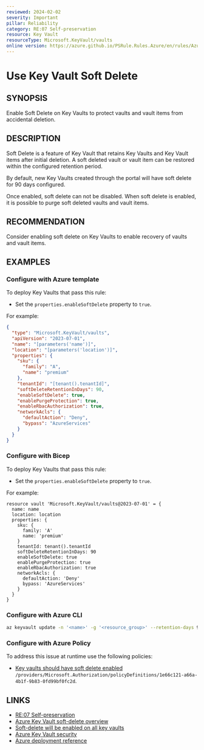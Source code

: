 ```yaml
---
reviewed: 2024-02-02
severity: Important
pillar: Reliability
category: RE:07 Self-preservation
resource: Key Vault
resourceType: Microsoft.KeyVault/vaults
online version: https://azure.github.io/PSRule.Rules.Azure/en/rules/Azure.KeyVault.SoftDelete/
---
```


# Use Key Vault Soft Delete

## SYNOPSIS

Enable Soft Delete on Key Vaults to protect vaults and vault items from accidental deletion.

## DESCRIPTION

Soft Delete is a feature of Key Vault that retains Key Vaults and Key Vault items after initial deletion.
A soft deleted vault or vault item can be restored within the configured retention period.

By default, new Key Vaults created through the portal will have soft delete for 90 days configured.

Once enabled, soft delete can not be disabled.
When soft delete is enabled, it is possible to purge soft deleted vaults and vault items.

## RECOMMENDATION

Consider enabling soft delete on Key Vaults to enable recovery of vaults and vault items.

## EXAMPLES

### Configure with Azure template

To deploy Key Vaults that pass this rule:

- Set the `properties.enableSoftDelete` property to `true`.

For example:

```json
{
  "type": "Microsoft.KeyVault/vaults",
  "apiVersion": "2023-07-01",
  "name": "[parameters('name')]",
  "location": "[parameters('location')]",
  "properties": {
    "sku": {
      "family": "A",
      "name": "premium"
    },
    "tenantId": "[tenant().tenantId]",
    "softDeleteRetentionInDays": 90,
    "enableSoftDelete": true,
    "enablePurgeProtection": true,
    "enableRbacAuthorization": true,
    "networkAcls": {
      "defaultAction": "Deny",
      "bypass": "AzureServices"
    }
  }
}
```

### Configure with Bicep

To deploy Key Vaults that pass this rule:

- Set the `properties.enableSoftDelete` property to `true`.

For example:

```bicep
resource vault 'Microsoft.KeyVault/vaults@2023-07-01' = {
  name: name
  location: location
  properties: {
    sku: {
      family: 'A'
      name: 'premium'
    }
    tenantId: tenant().tenantId
    softDeleteRetentionInDays: 90
    enableSoftDelete: true
    enablePurgeProtection: true
    enableRbacAuthorization: true
    networkAcls: {
      defaultAction: 'Deny'
      bypass: 'AzureServices'
    }
  }
}
```

<!-- external:avm avm/res/key-vault/vault enableSoftDelete -->

### Configure with Azure CLI

```bash
az keyvault update -n '<name>' -g '<resource_group>' --retention-days 90
```

### Configure with Azure Policy

To address this issue at runtime use the following policies:

- [Key vaults should have soft delete enabled](https://github.com/Azure/azure-policy/blob/master/built-in-policies/policyDefinitions/Key%20Vault/SoftDeleteMustBeEnabled_Audit.json)
  `/providers/Microsoft.Authorization/policyDefinitions/1e66c121-a66a-4b1f-9b83-0fd99bf0fc2d`.

## LINKS

- [RE:07 Self-preservation](https://learn.microsoft.com/azure/well-architected/reliability/self-preservation)
- [Azure Key Vault soft-delete overview](https://learn.microsoft.com/azure/key-vault/general/soft-delete-overview)
- [Soft-delete will be enabled on all key vaults](https://learn.microsoft.com/azure/key-vault/general/soft-delete-change)
- [Azure Key Vault security](https://learn.microsoft.com/azure/key-vault/general/security-features)
- [Azure deployment reference](https://learn.microsoft.com/azure/templates/microsoft.keyvault/vaults)
